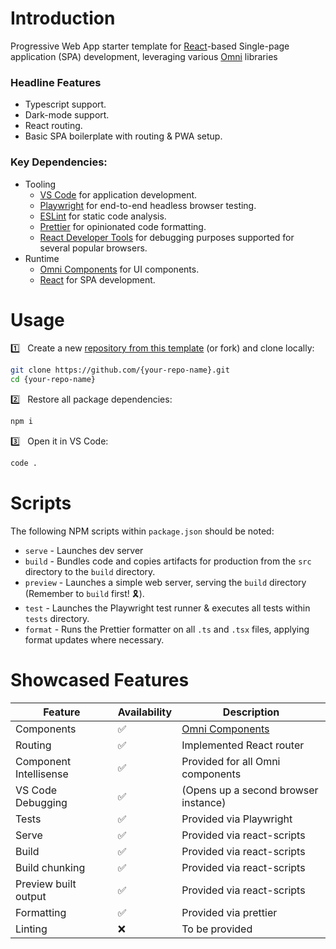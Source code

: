 # Introduction

Progressive Web App starter template for [React](https://react.dev/)-based Single-page application (SPA) development, leveraging various [Omni](https://github.com/capitec?q=omni-) libraries

### Headline Features
- Typescript support.
- Dark-mode support.
- React routing.
- Basic SPA boilerplate with routing & PWA setup.

### Key Dependencies: 
- Tooling
    - [VS Code](https://code.visualstudio.com) for application development.
    - [Playwright](https://playwright.dev/) for end-to-end headless browser testing.
    - [ESLint](https://eslint.org/) for static code analysis.
    - [Prettier](https://prettier.io/) for opinionated code formatting.
    - [React Developer Tools](https://react.dev/learn/react-developer-tools) for debugging purposes supported for several popular browsers.
- Runtime
    - [Omni Components](https://github.com/capitec/omni-components) for UI components.
    - [React](https://react.dev) for SPA development.

# Usage

1️⃣ &nbsp; Create a new [repository from this template](https://github.com/capitec/template-pwa-react/generate) (or fork) and clone locally:

```bash
git clone https://github.com/{your-repo-name}.git
cd {your-repo-name}
```

2️⃣ &nbsp; Restore all package dependencies:

```bash
npm i
```

3️⃣ &nbsp; Open it in VS Code:

```bash
code .
```

# Scripts
The following NPM scripts within `package.json` should be noted:

- `serve` - Launches dev server
- `build` - Bundles code and copies artifacts for production from the `src` directory to the `build` directory.
- `preview` - Launches a simple web server, serving the `build` directory (Remember to `build` first! 🎗️).
- `test` - Launches the Playwright test runner & executes all tests within `tests` directory.
- `format` - Runs the Prettier formatter on all `.ts` and `.tsx` files, applying format updates where necessary.

# Showcased Features
|     Feature    |  Availability | Description |
|-------------------------------|-----|-----------------------------------------------------------------|
|    Components                 | ✅  | [Omni Components](https://github.com/capitec/omni-components)   |
|    Routing                    | ✅  | Implemented React router                                        |
|    Component Intellisense     | ✅  | Provided for all Omni components                                |
|    VS Code Debugging          | ✅  | (Opens up a second browser instance)                            |
|    Tests                      | ✅  | Provided via Playwright                                         |
|    Serve                      | ✅  | Provided via react-scripts                                      |
|    Build                      | ✅  | Provided via react-scripts                                      |
|    Build chunking             | ✅  | Provided via react-scripts                                      |
|    Preview built output       | ✅  | Provided via react-scripts                                      |
|    Formatting                 | ✅  | Provided via prettier                                           |
|    Linting                    | ❌  | To be provided                                                  |
